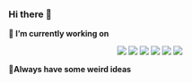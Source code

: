 ### Hi there 👋

<!--
**pujichun/pujichun** is a ✨ _special_ ✨ repository because its `README.md` (this file) appears on your GitHub profile.

Here are some ideas to get you started:

- 🔭 I’m currently working on ...
- 🌱 I’m currently learning ...
- 👯 I’m looking to collaborate on ...
- 🤔 I’m looking for help with ...
- 💬 Ask me about ...
- 📫 How to reach me: ...
- 😄 Pronouns: ...
- ⚡ Fun fact: ...
-->

**🔭 I’m currently working on**

<p align="center">
<img src="https://www.vectorlogo.zone/logos/dartlang/dartlang-ar21.svg" />
<img src="https://www.vectorlogo.zone/logos/docker/docker-ar21.svg" />
<img src="https://www.vectorlogo.zone/logos/python/python-ar21.svg" />
<img src="https://www.vectorlogo.zone/logos/golang/golang-ar21.svg" />
<img src="https://www.vectorlogo.zone/logos/vim/vim-ar21.svg" />
<img src="https://www.vectorlogo.zone/logos/archlinux/archlinux-ar21.svg" />
</p>

**🤔Always have some weird ideas**